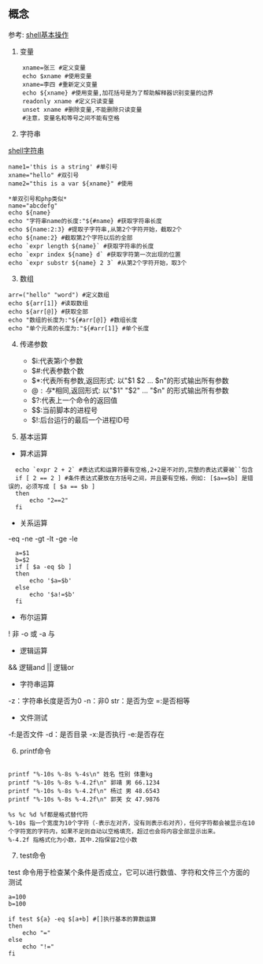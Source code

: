 ## 概念

参考:
[shell基本操作](http://www.runoob.com/linux/linux-shell-printf.html)

1. 变量

```shell
    xname=张三 #定义变量
    echo $xname #使用变量
    xname=李四 #重新定义变量
    echo ${xname} #使用变量,加花括号是为了帮助解释器识别变量的边界
    readonly xname #定义只读变量
    unset xname #删除变量,不能删除只读变量
    #注意，变量名和等号之间不能有空格
```

2. 字符串

[shell字符串](https://www.cnblogs.com/shizhijie/p/8297840.html)

```shell
name1='this is a string' #单引号
xname="hello" #双引号
name2="this is a var ${xname}" #使用

*单双引号和php类似*
name="abcdefg"
echo ${name}
echo "字符串name的长度:"${#name} #获取字符串长度
echo ${name:2:3} #提取子字符串,从第2个字符开始，截取2个
echo ${name:2} #截取第2个字符以后的全部
echo `expr length ${name}` #获取字符串的长度
echo `expr index ${name} d` #获取字符第一次出现的位置
echo `expr substr ${name} 2 3` #从第2个字符开始，取3个

```

3. 数组

```shell
arr=("hello" "word") #定义数组
echo ${arr[1]} #读取数组
echo ${arr[@]} #获取全部
echo "数组的长度为:"${#arr[@]} #数组长度
echo "单个元素的长度为:"${#arr[1]} #单个长度

```
4. 传递参数

   - $i:代表第i个参数
   - $#:代表参数个数
   - $*:代表所有参数,返回形式: 以"$1 $2 … $n"的形式输出所有参数
   - $@:与$*相同,返回形式: 以"$1" "$2" … "$n" 的形式输出所有参数
   - $?:代表上一个命令的返回值
   - $$:当前脚本的进程号
   - $!:后台运行的最后一个进程ID号
   
5. 基本运算

  - 算术运算
  
  ```shell
    echo `expr 2 + 2` #表达式和运算符要有空格,2+2是不对的,完整的表达式要被``包含
    if [ 2 == 2 ] #条件表达式要放在方括号之间，并且要有空格，例如: [$a==$b] 是错误的，必须写成 [ $a == $b ]
    then
    	echo "2==2"
    fi
  ```
  - 关系运算
  
  -eq -ne -gt -lt -ge -le
   
  ```shell
    a=$1
    b=$2
    if [ $a -eq $b ]
    then
    	echo '$a=$b'
    else
    	echo '$a!=$b'
    fi
  ```
  
  - 布尔运算
  
  ! 非 -o 或 -a 与
  
  - 逻辑运算
  
  && 逻辑and   || 逻辑or
  
  - 字符串运算
  
  -z：字符串长度是否为0  -n：非0  str：是否为空 =:是否相等
  
  - 文件测试
  
  -f:是否文件 -d：是否目录 -x:是否执行 -e:是否存在
  
  
6. printf命令

```shell

printf "%-10s %-8s %-4s\n" 姓名 性别 体重kg  
printf "%-10s %-8s %-4.2f\n" 郭靖 男 66.1234 
printf "%-10s %-8s %-4.2f\n" 杨过 男 48.6543 
printf "%-10s %-8s %-4.2f\n" 郭芙 女 47.9876 

%s %c %d %f都是格式替代符
%-10s 指一个宽度为10个字符（-表示左对齐，没有则表示右对齐），任何字符都会被显示在10个字符宽的字符内，如果不足则自动以空格填充，超过也会将内容全部显示出来。
%-4.2f 指格式化为小数，其中.2指保留2位小数

```

7. test命令

test 命令用于检查某个条件是否成立，它可以进行数值、字符和文件三个方面的测试

```shell
a=100
b=100

if test ${a} -eq $[a+b] #[]执行基本的算数运算
then
	echo "="
else
	echo "!="
fi

```


  
  
    
   
   
